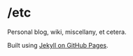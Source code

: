 /etc
====

Personal blog, wiki, miscellany, et cetera.

Built using [Jekyll on GitHub Pages](https://help.github.com/articles/using-jekyll-with-pages/).
